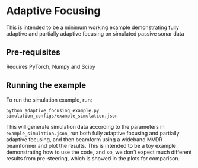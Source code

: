 # Adaptive Focusing
This is intended to be a minimum working example demonstrating fully adaptive and partially adaptive focusing on simulated passive sonar data

## Pre-requisites
Requires PyTorch, Numpy and Scipy

## Running the example
To run the simulation example, run:

`python adaptive_focusing_example.py simulation_configs/example_simulation.json`

This will generate simulation data according to the parameters in `example_simulation.json`, run both fully adaptive focusing and partially adaptive focusing, and then beamform using a wideband MVDR beamformer and plot the results.
This is intended to be a toy example demonstrating how to use the code, and so, we don't expect much different results from pre-steering, which is showed in the plots for comparison.